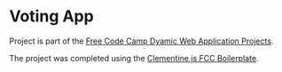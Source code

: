 # Voting App
Project is part of the [Free Code Camp Dyamic Web Application Projects](https://www.freecodecamp.com/challenges/build-a-voting-app).

The project was completed using the [Clementine.js FCC Boilerplate](http://www.clementinejs.com/).




